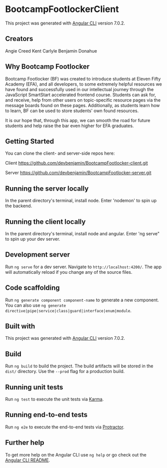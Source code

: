 # BootcampFootlockerClient
This project was generated with [Angular CLI](https://github.com/angular/angular-cli) version 7.0.2.

## Creators
Angie Creed
Kent Carlyle
Benjamin Donahue

## Why Bootcamp Footlocker
Bootcamp Footlocker (BF) was created to introduce students at Eleven Fifty Academy (EFA), and all developers, to some extremely helpful resources we have found and successfully used in our intellectual journey through the JavaScript SmartStart accelerated frontend course. Students can ask for, and receive, help from other users on topic-specific resource pages via the message boards found on these pages. Additionally, as students learn how to learn, BF can be used to store students' own found resources.

It is our hope that, through this app, we can smooth the road for future students and help raise the bar even higher for EFA graduates.

## Getting Started
You can clone the client- and server-side repos here:

Client
https://github.com/devbenjamin/BootcampFootlocker-client.git

Server
https://github.com/devbenjamin/BootcampFootlocker-server.git

## Running the server locally
In the parent directory's terminal, install node.
Enter 'nodemon' to spin up the backend.

## Running the client locally
In the parent directory's terminal, install node and angular.
Enter 'ng serve" to spin up your dev server.

## Development server

Run `ng serve` for a dev server. Navigate to `http://localhost:4200/`. The app will automatically reload if you change any of the source files.

## Code scaffolding

Run `ng generate component component-name` to generate a new component. You can also use `ng generate directive|pipe|service|class|guard|interface|enum|module`.

## Built with

This project was generated with [Angular CLI](https://github.com/angular/angular-cli) version 7.0.2.

## Build

Run `ng build` to build the project. The build artifacts will be stored in the `dist/` directory. Use the `--prod` flag for a production build.

## Running unit tests

Run `ng test` to execute the unit tests via [Karma](https://karma-runner.github.io).

## Running end-to-end tests

Run `ng e2e` to execute the end-to-end tests via [Protractor](http://www.protractortest.org/).

## Further help

To get more help on the Angular CLI use `ng help` or go check out the [Angular CLI README](https://github.com/angular/angular-cli/blob/master/README.md).

